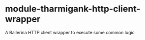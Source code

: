 # module-tharmigank-http-client-wrapper
A Ballerina HTTP client wrapper to execute some common logic
